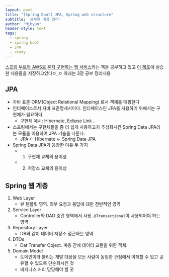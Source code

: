 ```yaml
---
layout: post
title: "[Spring Boot] JPA, Spring web structure"
subtitle: '공부한 내용 정리'
author: "Mihyun"
header-style: text
tags:
  - spring
  - spirng boot
  - JPA
  - study
---
```



[스프링 부트와 AWS로 혼자 구현하는 웹 서비스](https://book.naver.com/bookdb/book_detail.nhn?bid=15871738)라는 책을 공부하고 있고
[이 레포](https://github.com/MilenaLee/study-springboot2-webservice)에 실습한 내용들을 저장하고있다ㅇ_ㅇ
아래는 3장 공부 정리내용

## JPA
- 자바 표준 ORM(Object Relational Mapping) 로서 객체를 매핑한다
- 인터페이스로서 자바 표준명세서이다. 인터페이스인 JPA를 사용하기 위해서는 구현체가 필요하다.
   - 구현체 예시: Hibernate, Eclipse Link ..
- 스프링에서는 구현체들을 좀 더 쉽게 사용하고자 추상화시킨 Spring Data JPA라는 모듈을 이용하여 JPA 기술을 다룬다.
   - JPA <- Hibernate <- Spring Data JPA
- Spring Data JPA가 등장한 이유 두 가지
   - 1. 구현체 교체의 용이성
   - 2. 저장소 교체의 용이성

## Spring 웹 계층
1. Web Layer
   - 뷰 템플릿 영역. 외부 요청과 등답에 대한 전반적인 영역
2. Service Layer
   - Controller와 DAO 중간 영역에서 사용. ```@Transactional```이 사용되어야 하는 영역
3. Repository Layer
   - DB와 같이 데이터 저장소 접근하는 영역
4. DTOs
   - Dat Transfer Object. 계층 간에 데이터 교환을 위한 객체.
5. Domain Model
   - 도메인이라 불리는 개발 대상을 모든 사람이 동일한 관점에서 이해할 수 있고 공유할 수 있도록 단순화시킨 것
   - 비지니스 처리 담당해야 할 곳
​
